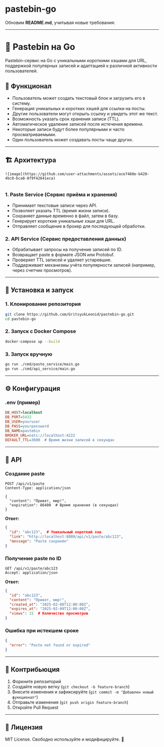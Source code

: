 # pastebin-go
Обновим **README.md**, учитывая новые требования:

---

# 📝 Pastebin на Go  

Pastebin-сервис на Go с уникальными короткими хэшами для URL, поддержкой популярных записей и адаптацией к различной активности пользователей.  

## 🔧 Функционал  
- Пользователь может создать текстовый блок и загрузить его в систему.  
- Генерация уникальных и коротких хэшей для ссылки на посты.  
- Другие пользователи могут открыть ссылку и увидеть этот же текст.  
- Возможность указать срок хранения записи (TTL).  
- Автоматическое удаление записей после истечения времени.  
- Некоторые записи будут более популярными и часто просматриваемыми.  
- Один пользователь может создавать посты чаще других.  

---

## 🏗 Архитектура  

```
![image](https://github.com/user-attachments/assets/ace7460e-b420-4bc0-bca8-8f9f42641eca)


```

### **1. Paste Service (Сервис приёма и хранения)**  
- Принимает текстовые записи через API.  
- Позволяет указать TTL (время жизни записи).  
- Сохраняет данные временно в файл, затем в базу.  
- Генерирует короткие уникальные хэши для URL.  
- Отправляет сообщение в брокер для последующей обработки.  

### **2. API Service (Сервис предоставления данных)**  
- Обрабатывает запросы на получение записей по ID.  
- Возвращает paste в формате JSON или Protobuf.  
- Проверяет TTL записей и удаляет устаревшие.  
- Поддерживает механизмы учёта популярности записей (например, через счетчик просмотров).  

---

## 🚀 Установка и запуск  

### **1. Клонирование репозитория**  
```bash
git clone https://github.com/GritsyukLeonid/pastebin-go.git
cd pastebin-go
```

### **2. Запуск с Docker Compose**  
```bash
docker-compose up --build
```

### **3. Запуск вручную**  
```bash
go run ./cmd/paste_service/main.go
go run ./cmd/api_service/main.go
```

---

## ⚙ Конфигурация  

### **.env (пример)**  
```ini
DB_HOST=localhost
DB_PORT=5432
DB_USER=youruser
DB_PASS=yourpassword
DB_NAME=pastebin
BROKER_URL=nats://localhost:4222
DEFAULT_TTL=3600  # Время жизни записей в секундах
```

---

## 📖 API  

### **Создание paste**  
```http
POST /api/v1/paste
Content-Type: application/json

{
  "content": "Привет, мир!",
  "expiration": 86400  # Время хранения (в секундах)
}
```
**Ответ:**  
```json
{
  "id": "abc123",  # Уникальный короткий хэш
  "link": "http://localhost:8080/api/v1/paste/abc123",
  "message": "Paste сохранён"
}
```

### **Получение paste по ID**  
```http
GET /api/v1/paste/abc123
Accept: application/json
```
**Ответ:**  
```json
{
  "id": "abc123",
  "content": "Привет, мир!",
  "created_at": "2025-02-08T12:00:00Z",
  "expires_at": "2025-02-09T12:00:00Z",
  "views": 15  # Количество просмотров
}
```

### **Ошибка при истекшем сроке**  
```json
{
  "error": "Paste not found or expired"
}
```

---

## 🤝 Контрибьюция  
1. Форкните репозиторий  
2. Создайте новую ветку (`git checkout -b feature-branch`)  
3. Внесите изменения и зафиксируйте (`git commit -m "Добавлен новый функционал"`)  
4. Отправьте изменения (`git push origin feature-branch`)  
5. Откройте Pull Request  

---

## 📜 Лицензия  
MIT License. Свободно используйте и модифицируйте. 🚀  
